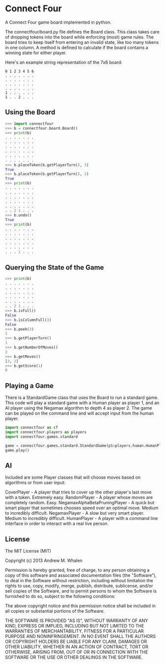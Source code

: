 Connect Four
============

A Connect Four game board implemented in python.

The connectfour/board.py file defines the Board class.
This class takes care of dropping tokens into the board while enforcing (most) game rules.
The board tries to keep itself from entering an invalid state, like too many tokens in one column.
A method is defined to calculate if the board contains a winning state for either player.

Here's an example string representation of the 7x6 board:
```
0 1 2 3 4 5 6
. . . . . . . 
. . . . . . . 
. . . . . . . 
. . . . . . . 
1 . . . . . . 
1 . . 2 . . .
```

Using the Board
---------------
```python
>>> import connectfour
>>> b = connectfour.board.Board()
>>> print(b)
. . . . . . . 
. . . . . . . 
. . . . . . . 
. . . . . . . 
. . . . . . . 
. . . . . . . 
>>> b.placeToken(b.getPlayerTurn(), 3)
True
>>> b.placeToken(b.getPlayerTurn(), 2)
True
>>> print(b)
. . . . . . . 
. . . . . . . 
. . . . . . . 
. . . . . . . 
. . . . . . . 
. . 2 1 . . . 
>>> b.undo()
True
>>> print(b)
. . . . . . . 
. . . . . . . 
. . . . . . . 
. . . . . . . 
. . . . . . . 
. . . 1 . . . 
```

Querying the State of the Game
------------------------------
```python
>>> print(b)
. . . . . . . 
. . . . . . . 
. . . . . . . 
. . . . . . . 
. . . . . . . 
. . 2 1 . . . 
>>> b.isFull()
False
>>> b.isColumnFull(3)
False
>>> b.peek(3)
1
>>> b.getPlayerTurn()
1
>>> b.getNumberOfMoves()
2
>>> b.getMoves()
[3, 2]
>>> b.getScore(1)
0
```

Playing a Game
--------------
There is a StandardGame class that uses the Board to run a standard game.
This code will play a standard game with a Human player as player 1, and an AI player using the Negamax algorithm to depth 4 as player 2.
The game can be played on the command line and will accept input from the human player.
```python
import connectfour as cf
import connectfour.players as players
import connectfour.games.standard

game = connectfour.games.standard.StandardGame(p1=players.human.HumanPlayer(), p2=players.negamax.NegamaxPlayer(4))
game.play()
```

AI
--
Included are some Player classes that will choose moves based on algorithms or from user input:

CoverPlayer - A player that tries to cover up the other player's last move with a token. Extremely easy.
RandomPlayer - A player whose moves are completely random. Easy.
NegamaxAlphaBetaPruningPlayer - A quick but smart player that sometimes chooses speed over an optimal move. Medium to incredibly difficult.
NegamaxPlayer - A slow but very smart player. Medium to incredibly difficult.
HumanPlayer - A player with a command line interface in order to interact with a real live person.

License
-------

The MIT License (MIT)

Copyright (c) 2013 Andrew M. Whalen

Permission is hereby granted, free of charge, to any person obtaining a copy
of this software and associated documentation files (the "Software"), to deal
in the Software without restriction, including without limitation the rights
to use, copy, modify, merge, publish, distribute, sublicense, and/or sell
copies of the Software, and to permit persons to whom the Software is
furnished to do so, subject to the following conditions:

The above copyright notice and this permission notice shall be included in
all copies or substantial portions of the Software.

THE SOFTWARE IS PROVIDED "AS IS", WITHOUT WARRANTY OF ANY KIND, EXPRESS OR
IMPLIED, INCLUDING BUT NOT LIMITED TO THE WARRANTIES OF MERCHANTABILITY,
FITNESS FOR A PARTICULAR PURPOSE AND NONINFRINGEMENT. IN NO EVENT SHALL THE
AUTHORS OR COPYRIGHT HOLDERS BE LIABLE FOR ANY CLAIM, DAMAGES OR OTHER
LIABILITY, WHETHER IN AN ACTION OF CONTRACT, TORT OR OTHERWISE, ARISING FROM,
OUT OF OR IN CONNECTION WITH THE SOFTWARE OR THE USE OR OTHER DEALINGS IN
THE SOFTWARE.